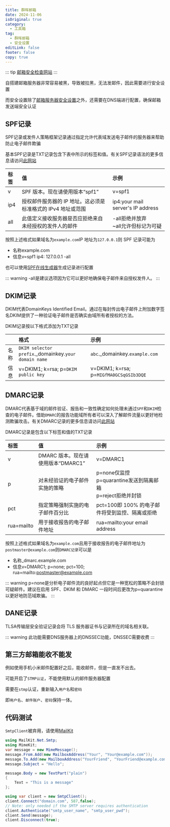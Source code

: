 ```yaml
---
title: 群晖邮箱
date: 2024-11-06
isOriginal: true
category:
  - 工具箱
tag:
  - 群晖邮箱
  - 安全设置
editLink: false
footer: false
copy: true
---
```


::: tip
[邮箱安全检查网站](https://mxtoolbox.com/)
:::

自搭建邮箱服务器非常容易被黑，导致被拉黑，无法发邮件，因此需要进行安全设置

而安全设置除了[邮箱服务器安全设置](https://kb.synology.cn/zh-cn/DSM/tutorial/MailPlus_being_a_spammer)之外，还需要在DNS端进行配置，确保邮箱发送端安全认证

## SPF记录

SPF记录或发件人策略框架记录通过指定允许代表域发送电子邮件的服务器来帮助防止电子邮件欺骗

基本SPF记录是TXT记录包含下表中所示的标签和值。有关SPF记录语法的更多信息请访问[此网站](http://www.open-spf.org/SPF_Record_Syntax/)

|标签|值|示例|
|:-|:-|:-|
|v|SPF 版本。现在请使用版本“spf1”|v=spf1|
|ip4|授权邮件服务器的 IP 地址。这必须是标准格式的 IPv4 地址或范围|ip4:your mail server's IP address|
|all|此值定义接收服务器是否应拒绝来自未经授权的发件人的邮件|-all拒绝并放弃<br>~all允许但标记为可疑|

按照上述格式如果域名为`example.com`IP 地址为`127.0.0.1`则 SPF 记录可能为

- 名称example.com
- 信息v=spf1 ip4: 127.0.0.1 -all

也可以使用[SPF在线生成器](https://dmarcly.com/tools/spf-record-generator)生成记录进行配置

::: warning
-all是建议选项因为它可以更好地确保电子邮件来自授权发件人。
:::

## DKIM记录

DKIM代表DomainKeys Identified Email。通过在每封传出电子邮件上附加数字签名DKIM提供了一种验证电子邮件是否确实由域所有者授权的方法。

DKIM记录按以下格式添加为TXT记录

||格式|示例|
|:-|:-|:-|
|名称|`DKIM selector prefix`._domainkey.`your domain name`|`abc`._domainkey.`example.com`|
|信息|v=DKIM1; k=rsa; p=`DKIM public key`|v=DKIM1; k=rsa; p=`MIGfMA0GCSqGSIb3DQE`|

## DMARC记录

DMARC代表基于域的邮件验证、报告和一致性确定如何处理未通过`SPF`和`DKIM`检查的电子邮件。借助`DMARC`的报告功能域所有者可以深入了解邮件流量以更好地检测欺骗攻击。有关DMARC记录的更多信息请访问[此网站](https://dmarc.org/)

DMARC记录是包含以下标签和值的TXT记录

|标签|值|示例|
|:-|:-|:-|
|v|DMARC 版本。现在请使用版本“DMARC1”|v=DMARC1|
|p|对未经验证的电子邮件实施的策略|p=none仅监控<br>p=quarantine发送到隔离邮箱<br>p=reject拒绝并封锁|
|pct|指定策略强制实施的电子邮件百分比|pct=100即 100% 的电子邮件将受到监控、隔离或拒绝|
|rua=mailto|用于接收报告的电子邮件地址|rua=mailto:your email address|

按照上述格式如果域名为`example.com`且用于接收报告的电子邮件地址为`postmaster@example.com`则`DMARC记录`可以是

- 名称_dmarc.example.com
- 信息v=DMARC1; p=none; pct=100; rua=mailto:postmaster@example.com

::: warning
p=none是分析电子邮件流的良好起点但它是一种宽松的策略不会封锁可疑邮件。建议在启用 SPF、DKIM 和 DMARC 一段时间后更改为p=quarantine以更好地防范域欺骗。
:::

## DANE记录

TLSA传输层安全验证记录会将 TLS 服务器证书与记录所在的域名相关联。

::: warning
此功能需要DNS服务器上的DNSSEC功能，DNSSEC需要收费
:::

## 第三方邮箱能收不能发

例如使用手机小米邮件配置好之后，能收邮件，但是一直发不出去。

可能开启了`STMP认证`，不能使用默认的邮件服务器配置

需要在`stmp`认证，重新输入`用户名`和`密码`

即`用户名`、`邮件账户`、`密码`保持一体。

## 代码测试

`SmtpClient`被弃用，请使用[MailKit](https://dotnetfoundation.org/news-events/detail/mailkit-working-with-emails)

```cs
using MailKit.Net.Smtp;
using MimeKit;
var message = new MimeMessage();
message.From.Add(new MailboxAddress("Your", "Your@example.com"));
message.To.Add(new MailboxAddress("YourFriend", "YourFriend@example.com"));
message.Subject = "Hello";

message.Body = new TextPart("plain")
{
    Text = "This is a message"
};

using var client = new SmtpClient();
client.Connect("domain.com", 587,false);
// Note: only needed if the SMTP server requires authentication  
client.Authenticate("smtp_user_name", "smtp_user_pwd");
client.Send(message);
client.Disconnect(true);
```
